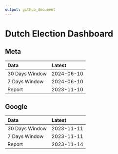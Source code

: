 ```yaml
---
output: github_document
---
```


# Dutch Election Dashboard



## Meta


|Data           |Latest     |
|:--------------|:----------|
|30 Days Window |2024-06-10 |
|7 Days Window  |2024-06-10 |
|Report         |2023-11-10 |

## Google


|Data           |Latest     |
|:--------------|:----------|
|30 Days Window |2023-11-11 |
|7 Days Window  |2023-11-11 |
|Report         |2023-11-14 |
